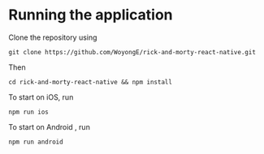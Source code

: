 # Running the application

Clone the repository using

```
git clone https://github.com/WoyongE/rick-and-morty-react-native.git
```

Then

```
cd rick-and-morty-react-native && npm install
```

To start on iOS, run

```
npm run ios
```

To start on Android , run

```
npm run android
```
